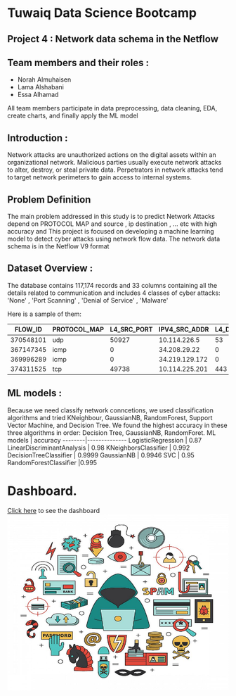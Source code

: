 # Tuwaiq Data Science Bootcamp

## Project 4 : Network data schema in the Netflow

## Team members and their roles :

- Norah Almuhaisen
- Lama Alshabani
- Essa Alhamad

All team members participate in data preprocessing, data cleaning, EDA, create charts, and finally apply the ML model

## Introduction :
Network attacks are unauthorized actions on the digital assets within an organizational network. Malicious parties usually execute network attacks to alter, destroy, or steal private data. Perpetrators in network attacks tend to target network perimeters to gain access to internal systems. 


## Problem Definition
The main problem addressed in this study is to predict Network Attacks depend on PROTOCOL MAP and source , ip destination , ... etc with high accuracy 
and This project is focused on developing a machine learning model to detect cyber attacks using network flow data. The network data schema is in the Netflow V9 format

## Dataset Overview :
The database contains 117,174 records and 33 columns containing all the details related to communication and includes 4 classes of cyber attacks:
'None' , 'Port Scanning' , 'Denial of Service' , 'Malware'

 Here is a sample of them:
  
FLOW_ID | PROTOCOL_MAP | L4_SRC_PORT | IPV4_SRC_ADDR | L4_DST_PORT | IPV4_DST_ADDR | FIRST_SWITCHED | FLOW_DURATION_MILLISECONDS | LAST_SWITCHED | PROTOCOL
--------|--------------|-------------|---------------|-------------|----------------|----------------|----------------------------|---------------|----------
370548101 | udp | 50927 | 10.114.226.5 | 53 | 204.61.216.100 | 1647716065 | 1 | 1647716065 | 17
367147345 | icmp | 0 | 34.208.29.22 | 0 | 10.114.224.244 | 1647676228 | 10540 | 1647676239 | 1
369996289 | icmp | 0 | 34.219.129.172 | 0 | 10.114.224.218 | 1647702042 | 0 | 1647702042 | 1
374311525 | tcp | 49738 | 10.114.225.201 | 443 | 185.33.221.15 | 1647780914 | 10472 | 1647780925 | 6



## ML models :
Because we need classify network conncetions, we used classification algorithms and tried KNeighbour, GaussianNB, RandomForest, Support Vector Machine, and Decision Tree. We found the highest accuracy in these three algorithms in order: Decision Tree, GaussianNB, RandomForet.
ML models | accuracy 
--------|--------------
LogisticRegression | 0.87 
LinearDiscriminantAnalysis | 0.98
KNeighborsClassifier | 0.992
DecisionTreeClassifier | 0.9999
GaussianNB | 0.9946
SVC | 0.95 
RandomForestClassifier |0.995 

# Dashboard.
[Click here](https://public.tableau.com/app/profile/norah.almuhaisen/viz/Project4_16864241476640/Dashboard12?publish=yes) to see the dashboard
<img width="800" height="400" alt="Screen Shot 1444-06-17 at 9 20 35 AM" src="images/network.jpg">

